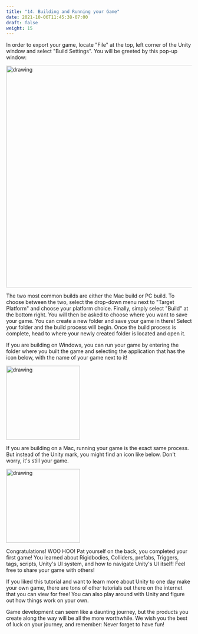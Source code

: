 ```yaml
---
title: "14. Building and Running your Game"
date: 2021-10-06T11:45:38-07:00
draft: false
weight: 15
---
```


In order to export your game, locate "File" at the top, left corner of the Unity window and select "Build Settings". You will be greeted by this pop-up window:

<img src="../img/14_build_settings.png" alt="drawing" width="600"/>

The two most common builds are either the Mac build or PC build. To choose between the two, select the drop-down menu next to "Target Platform" and choose your platform choice. Finally, simply select "Build" at the bottom right. You will then be asked to choose where you want to save your game. You can create a new folder and save your game in there! Select your folder and the build process will begin. Once the build process is complete, head to where your newly created folder is located and open it.

If you are building on Windows, you can run your game by entering the folder where you built the game and selecting the application that has the icon below, with the name of your game next to it!

<img src="../img/14_windows_build.png" alt="drawing" width="200"/>

If you are building on a Mac, running your game is the exact same process. But instead of the Unity mark, you might find an icon like below. Don't worry, it's still your game.

<img src="../img/14_mac_build.png" alt="drawing" width="200"/>

Congratulations! WOO HOO! Pat yourself on the back, you completed your first game! You learned about Rigidbodies, Colliders, prefabs, Triggers, tags, scripts, Unity's UI system, and how to navigate Unity's UI itself! Feel free to share your game with others!

If you liked this tutorial and want to learn more about Unity to one day make your own game, there are tons of other tutorials out there on the internet that you can view for free! You can also play around with Unity and figure out how things work on your own.

Game development can seem like a daunting journey, but the products you create along the way will be all the more worthwhile. We wish you the best of luck on your journey, and remember: Never forget to have fun!
